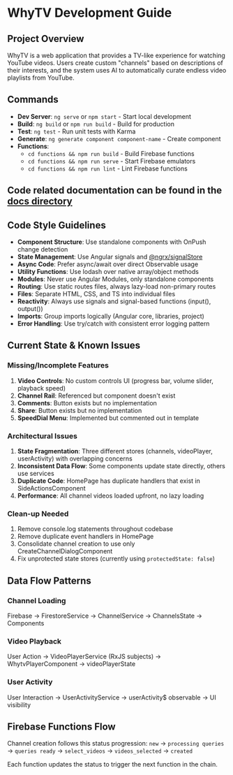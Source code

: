 # WhyTV Development Guide

## Project Overview

WhyTV is a web application that provides a TV-like experience for watching YouTube videos. Users create custom "channels" based on descriptions of their interests, and the system uses AI to automatically curate endless video playlists from YouTube.

## Commands
- **Dev Server**: `ng serve` or `npm start` - Start local development
- **Build**: `ng build` or `npm run build` - Build for production
- **Test**: `ng test` - Run unit tests with Karma
- **Generate**: `ng generate component component-name` - Create component
- **Functions**:
  - `cd functions && npm run build` - Build Firebase functions
  - `cd functions && npm run serve` - Start Firebase emulators
  - `cd functions && npm run lint` - Lint Firebase functions

## Code related documentation can be found in the [docs directory](./docs/) 

## Code Style Guidelines
- **Component Structure**: Use standalone components with OnPush change detection
- **State Management**: Use Angular signals and [@ngrx/signalStore](./docs/ngrx-signal-store/index.md)
- **Async Code**: Prefer async/await over direct Observable usage
- **Utility Functions**: Use lodash over native array/object methods
- **Modules**: Never use Angular Modules, only standalone components
- **Routing**: Use static routes files, always lazy-load non-primary routes
- **Files**: Separate HTML, CSS, and TS into individual files
- **Reactivity**: Always use signals and signal-based functions (input(), output())
- **Imports**: Group imports logically (Angular core, libraries, project)
- **Error Handling**: Use try/catch with consistent error logging pattern

## Current State & Known Issues

### Missing/Incomplete Features
1. **Video Controls**: No custom controls UI (progress bar, volume slider, playback speed)
2. **Channel Rail**: Referenced but component doesn't exist
3. **Comments**: Button exists but no implementation
4. **Share**: Button exists but no implementation
5. **SpeedDial Menu**: Implemented but commented out in template

### Architectural Issues
1. **State Fragmentation**: Three different stores (channels, videoPlayer, userActivity) with overlapping concerns
2. **Inconsistent Data Flow**: Some components update state directly, others use services
3. **Duplicate Code**: HomePage has duplicate handlers that exist in SideActionsComponent
4. **Performance**: All channel videos loaded upfront, no lazy loading

### Clean-up Needed
1. Remove console.log statements throughout codebase
2. Remove duplicate event handlers in HomePage
3. Consolidate channel creation to use only CreateChannelDialogComponent
4. Fix unprotected state stores (currently using `protectedState: false`)

## Data Flow Patterns

### Channel Loading
Firebase → FirestoreService → ChannelService → ChannelsState → Components

### Video Playback
User Action → VideoPlayerService (RxJS subjects) → WhytvPlayerComponent → videoPlayerState

### User Activity
User Interaction → UserActivityService → userActivity$ observable → UI visibility

## Firebase Functions Flow
Channel creation follows this status progression:
`new` → `processing queries` → `queries ready` → `select_videos` → `videos_selected` → `created`

Each function updates the status to trigger the next function in the chain.
